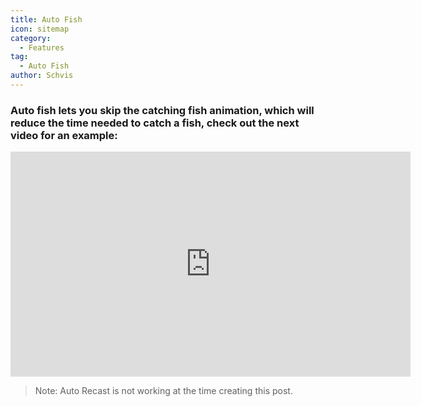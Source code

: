 ```yaml
---
title: Auto Fish
icon: sitemap
category:
  - Features
tag:
  - Auto Fish
author: Schvis
---
```


### Auto fish lets you skip the catching fish animation, which will reduce the time needed to catch a fish, check out the next video for an example:

<iframe width="640" height="360" src="https://www.youtube.com/embed/K_l4Tg-81iQ?list=PL5eI1Tb64p56g27qfYk7VuFTz4FK6YrKa" title="Korepi - Auto Fish" frameborder="0" allow="accelerometer; autoplay; clipboard-write; encrypted-media; gyroscope; picture-in-picture; web-share" allowfullscreen></iframe>

> Note: Auto Recast is not working at the time creating this post.